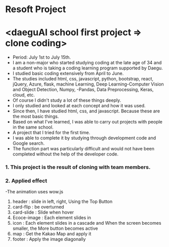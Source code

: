 # Resoft Project
# <daeguAI school first project => clone coding><br/>
- Period: July 1st to July 15th.<br/>
- I am a non-major who started studying coding at the late age of 34 and a student who is taking a coding learning program supported by Daegu.<br/>
- I studied basic coding extensively from April to June.<br/>
- The studies included html, css, javascript, python, bootstrap, react, jQuery, Azure, flask, machine Learning, Deep Learning-Computer Vision and Object Detection, Numpy, -Pandas, Data Preprocessing, Keras, cloud, etc.<br/>
- Of course I didn't study a lot of these things deeply.<br/>
- I only studied and looked at each concept and how it was used.<br/>
- Since then, I have studied html, css, and javascript. Because these are the most basic things.<br/>
- Based on what I've learned, I was able to carry out projects with people in the same school.<br/>
- A project that I tried for the first time.<br/>
- I was able to complete it by studying through development code and Google search.<br/>
- The function part was particularly difficult and would not have been completed without the help of the developer code.<br/>

### 1. This project is the result of cloning with team members.
### 2. Applied effect
-The animation uses wow.js<br/>
1. header : slide in left, right, Using the Top Button<br/>
2. card-flip : be overturned<br/>
3. card-slide : Slide when hover<br/>
4. Ecoce-image : Each element slides in<br/>
5. icon : Each element slides in a cascade and When the screen becomes smaller, the More button becomes active<br/>
6. map : Get the Kakao Map and apply it<br/>
7. footer : Apply the image diagonally<br/>
